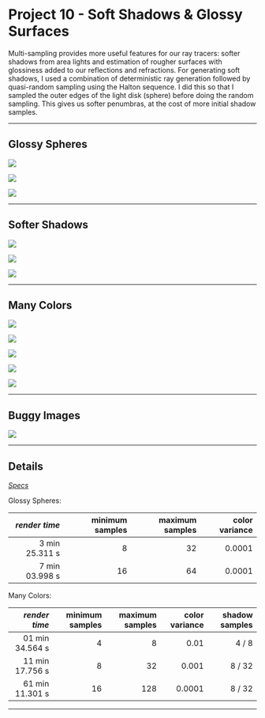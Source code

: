 Project 10 - Soft Shadows & Glossy Surfaces
===========================================

Multi-sampling provides more useful features for our ray tracers: softer shadows from area lights and estimation of rougher surfaces with glossiness added to our reflections and refractions. For generating soft shadows, I used a combination of deterministic ray generation followed by quasi-random sampling using the Halton sequence. I did this so that I sampled the outer edges of the light disk (sphere) before doing the random sampling. This gives us softer penumbras, at the cost of more initial shadow samples.


- - -


Glossy Spheres
--------------

![](images/prj10/original.png)

![](images/prj10/glossy.png)

![](images/prj10/glossy-h.png)

- - -

Softer Shadows
--------------

![](images/prj10/soft-8-64.png)

![](images/prj10/soft-8-64-two-determ.png)

![](images/prj10/soft-8-64-four-determ.png)

- - -

Many Colors
-----------

![](images/prj9/colors.png)

![](images/prj10/colors-l.png)

![](images/prj10/colors.png)

![](images/prj10/colors-h.png)

![](images/prj10/colorsSample-h.png)

- - -

Buggy Images
------------

![](images/prj10/bug.png)

- - -

Details
-------

[*Specs*](specs.html)

Glossy Spheres:

| *render time*  | minimum samples | maximum samples | color variance |
| -------------: | --------------: | --------------: | -------------: |
| 3 min 25.311 s |               8 |              32 |         0.0001 |
| 7 min 03.998 s |              16 |              64 |         0.0001 |

Many Colors:

| *render time*   | minimum samples | maximum samples | color variance | shadow samples |
| --------------: | --------------: | --------------: | -------------: | -------------: |
| 01 min 34.564 s |               4 |               8 |           0.01 |          4 / 8 |
| 11 min 17.756 s |               8 |              32 |          0.001 |         8 / 32 |
| 61 min 11.301 s |              16 |             128 |         0.0001 |         8 / 32 |

- - -
